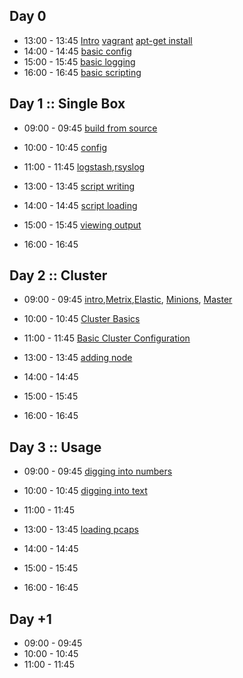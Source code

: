 
## Day 0

 * 13:00 - 13:45 [Intro](/bro/day_intro/README.md) [vagrant](/bro/day_intro/BTIGEK-easybutton-singlehost.sh) [apt-get install](/bro/day_intro/AptGetInstall.md)
 * 14:00 - 14:45 [basic config](/bro/day_intro/BasicConf.md)
 * 15:00 - 15:45 [basic logging](/bro/day_intro/BasicLogging.md)
 * 16:00 - 16:45 [basic scripting](/bro/day_intro/BasicScripting.md)

## Day 1 :: Single Box

 * 09:00 - 09:45 [build from source](/bro/day_1/BuildFromSource.md)
 * 10:00 - 10:45 [config]()
 * 11:00 - 11:45 [logstash](/bro/day_1/AdvancedLoggingLogstash.md),[rsyslog](/bro/day_1/AdvancedLoggingRsyslog.md)


 * 13:00 - 13:45 [script writing]()
 * 14:00 - 14:45 [script loading]()
 * 15:00 - 15:45 [viewing output]()
 * 16:00 - 16:45


## Day 2 :: Cluster

* 09:00 - 09:45 [intro](/bro/day_2/README.md),[Metrix](/bro/day_2/SetUpMetrics.md),[Elastic](/bro/day_2/SetUpElastic.md), [Minions](/bro/day_2/SetUpMinions.md), [Master](/bro/day_2/SetUpMaster.md)
* 10:00 - 10:45 [Cluster Basics](/bro/day_2/ClusterBasics.md)
* 11:00 - 11:45 [Basic Cluster Configuration](/bro/day_2/ClusterConf.md)


* 13:00 - 13:45 [adding node]()
* 14:00 - 14:45
* 15:00 - 15:45
* 16:00 - 16:45


## Day 3 :: Usage

* 09:00 - 09:45 [digging into numbers]()
* 10:00 - 10:45 [digging into text]()
* 11:00 - 11:45 []()


* 13:00 - 13:45 [loading pcaps]()
* 14:00 - 14:45
* 15:00 - 15:45
* 16:00 - 16:45

## Day +1

* 09:00 - 09:45 []()
* 10:00 - 10:45[]()
* 11:00 - 11:45[]()
